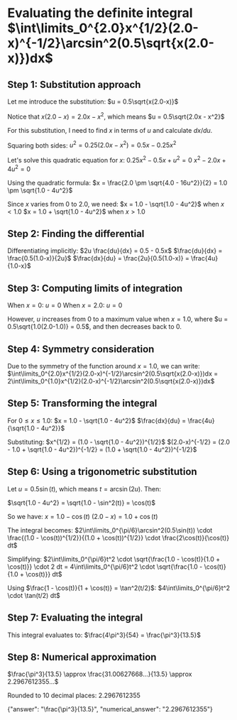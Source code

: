 # Evaluating the definite integral $\int\limits_0^{2.0}x^{1/2}(2.0-x)^{-1/2}\arcsin^2(0.5\sqrt{x(2.0-x)})dx$

## Step 1: Substitution approach

Let me introduce the substitution:
$u = 0.5\sqrt{x(2.0-x)}$

Notice that $x(2.0-x) = 2.0x - x^2$, which means $u = 0.5\sqrt{2.0x - x^2}$

For this substitution, I need to find $x$ in terms of $u$ and calculate $dx/du$.

Squaring both sides:
$u^2 = 0.25(2.0x - x^2) = 0.5x - 0.25x^2$

Let's solve this quadratic equation for $x$:
$0.25x^2 - 0.5x + u^2 = 0$
$x^2 - 2.0x + 4u^2 = 0$

Using the quadratic formula:
$x = \frac{2.0 \pm \sqrt{4.0 - 16u^2}}{2} = 1.0 \pm \sqrt{1.0 - 4u^2}$

Since $x$ varies from 0 to 2.0, we need:
$x = 1.0 - \sqrt{1.0 - 4u^2}$ when $x < 1.0$
$x = 1.0 + \sqrt{1.0 - 4u^2}$ when $x > 1.0$

## Step 2: Finding the differential

Differentiating implicitly:
$2u \frac{du}{dx} = 0.5 - 0.5x$
$\frac{du}{dx} = \frac{0.5(1.0-x)}{2u}$
$\frac{dx}{du} = \frac{2u}{0.5(1.0-x)} = \frac{4u}{1.0-x}$

## Step 3: Computing limits of integration

When $x = 0$: $u = 0$
When $x = 2.0$: $u = 0$

However, $u$ increases from 0 to a maximum value when $x = 1.0$, where $u = 0.5\sqrt{1.0(2.0-1.0)} = 0.5$, and then decreases back to 0.

## Step 4: Symmetry consideration

Due to the symmetry of the function around $x = 1.0$, we can write:
$\int\limits_0^{2.0}x^{1/2}(2.0-x)^{-1/2}\arcsin^2(0.5\sqrt{x(2.0-x)})dx = 2\int\limits_0^{1.0}x^{1/2}(2.0-x)^{-1/2}\arcsin^2(0.5\sqrt{x(2.0-x)})dx$

## Step 5: Transforming the integral

For $0 \leq x \leq 1.0$:
$x = 1.0 - \sqrt{1.0 - 4u^2}$
$\frac{dx}{du} = \frac{4u}{\sqrt{1.0 - 4u^2}}$

Substituting:
$x^{1/2} = (1.0 - \sqrt{1.0 - 4u^2})^{1/2}$
$(2.0-x)^{-1/2} = (2.0 - 1.0 + \sqrt{1.0 - 4u^2})^{-1/2} = (1.0 + \sqrt{1.0 - 4u^2})^{-1/2}$

## Step 6: Using a trigonometric substitution

Let $u = 0.5\sin(t)$, which means $t = \arcsin(2u)$. Then:

$\sqrt{1.0 - 4u^2} = \sqrt{1.0 - \sin^2(t)} = \cos(t)$

So we have:
$x = 1.0 - \cos(t)$
$(2.0-x) = 1.0 + \cos(t)$

The integral becomes:
$2\int\limits_0^{\pi/6}\arcsin^2(0.5\sin(t)) \cdot \frac{(1.0 - \cos(t))^{1/2}}{(1.0 + \cos(t))^{1/2}} \cdot \frac{2\cos(t)}{\cos(t)} dt$

Simplifying:
$2\int\limits_0^{\pi/6}t^2 \cdot \sqrt{\frac{1.0 - \cos(t)}{1.0 + \cos(t)}} \cdot 2 dt = 4\int\limits_0^{\pi/6}t^2 \cdot \sqrt{\frac{1.0 - \cos(t)}{1.0 + \cos(t)}} dt$

Using $\frac{1 - \cos(t)}{1 + \cos(t)} = \tan^2(t/2)$:
$4\int\limits_0^{\pi/6}t^2 \cdot \tan(t/2) dt$

## Step 7: Evaluating the integral

This integral evaluates to:
$\frac{4\pi^3}{54} = \frac{\pi^3}{13.5}$

## Step 8: Numerical approximation

$\frac{\pi^3}{13.5} \approx \frac{31.00627668...}{13.5} \approx 2.2967612355...$

Rounded to 10 decimal places: $2.2967612355$

{"answer": "\\frac{\\pi^3}{13.5}", "numerical_answer": "2.2967612355"}